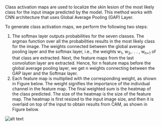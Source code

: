 Class activation maps are used to localize the skin lesion of the most likely class for the input image predicted by the model. This method works with CNN architecture that uses Global Average Pooling (GAP) Layer.  
  
To generate class activation maps, we perform the following two steps:  

1. The softmax layer outputs probabilities for the seven classes. The argmax function over all the probabilities results in the most likely class for the image. The weights connected between the global average pooling layer and the softmax layer, i.e., the weights w<sub>1</sub>, w<sub>2</sub>,. . . , w<sub>n+1</sub> of that class are extracted. Next, the feature maps from the last convolution layer are extracted. Hence, for n feature maps before the global average pooling layer, we get n weights connecting between the GAP layer and the Softmax layer.  
2. Each feature map is multiplied with the corresponding weight, as shown in Figure below. The weight signifies the importance of the individual channel in the feature map. The final weighted sum is the heatmap of the class predicted. The size of the heatmap is the size of the feature map. The heatmap is first resized to the input image size, and then it is overlaid on top of the input to obtain results from CAM, as shown in Figure below.  
  
![alt text](<https://github.com/rao208/Explainable_AI/blob/master/Images/CAM-1.svg>) 
